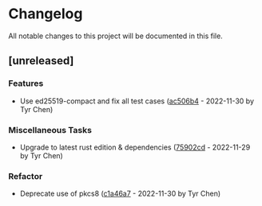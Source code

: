 # Changelog

All notable changes to this project will be documented in this file.

## [unreleased]

### Features

- Use ed25519-compact and fix all test cases ([ac506b4](ac506b48d3fdc21cc3ae98e7d0d62e7c12587c60) - 2022-11-30 by Tyr Chen)

### Miscellaneous Tasks

- Upgrade to latest rust edition & dependencies ([75902cd](75902cd740ab264152477af5c478a4d6c9682688) - 2022-11-29 by Tyr Chen)

### Refactor

- Deprecate use of pkcs8 ([c1a46a7](c1a46a7a4165368da66d3449697f16eeee144318) - 2022-11-30 by Tyr Chen)

<!-- generated by git-cliff -->
